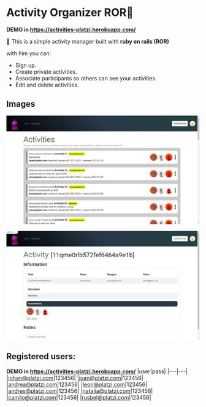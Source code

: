 # Activity Organizer **ROR💎**
**DEMO in  https://activities-platzi.herokuapp.com/**

🔴 This is a simple activity manager built with **ruby ​​on rails (ROR)**

with him you can:
* Sign up.
* Create private activities.
* Associate participants so others can see your activities.
* Edit and delete activities.

## Images
![screenshot App 1](https://raw.githubusercontent.com/jesuskinto/platzi-ror-activities/main/app/assets/images/demo_image.png)

![screenshot App 2](https://raw.githubusercontent.com/jesuskinto/platzi-ror-activities/main/app/assets/images/demo_image_2.png)


## Registered users:
**DEMO in  https://activities-platzi.herokuapp.com/**
|user|pass|
|---|---|
|johan@platzi.com|123456|
|juan@platzi.com|123456|
|andrea@platzi.com|123456|
|leon@platzi.com|123456|
|andres@platzi.com|123456|
|natalia@platzi.com|123456|
|camilo@platzi.com|123456|
|rusbel@platzi.com|123456|